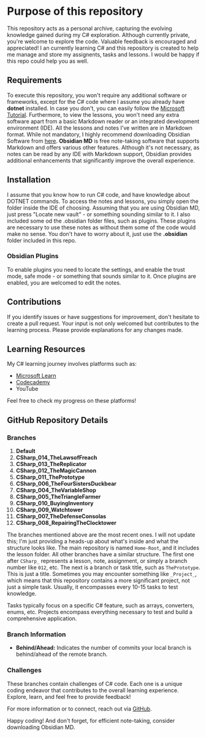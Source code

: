 # Purpose of this repository

This repository acts as a personal archive, capturing the evolving knowledge gained during my C# exploration. Although currently private, you're welcome to explore the code. Valuable feedback is encouraged and appreciated! I an currently learning C# and this repository is created to help me manage and store my assignents, tasks and lessons. I would be happy if this repo could help you as well. 

## Requirements

To execute this repository, you won't require any additional software or frameworks, except for the C# code where I assume you already have **dotnet** installed. In case you don't, you can easily follow the [Microsoft Tutorial](https://learn.microsoft.com/en-us/dotnet/core/install/windows?tabs=net80). Furthermore, to view the lessons, you won't need any extra software apart from a basic Markdown reader or an integrated development environment (IDE). All the lessons and notes I've written are in Markdown format. While not mandatory, I highly recommend downloading Obsidian Software from [here](https://obsidian.md/). **Obsidian MD** is free note-taking software that supports Markdown and offers various other features. Although it's not necessary, as notes can be read by any IDE with Markdown support, Obsidian provides additional enhancements that significantly improve the overall experience.

## Installation

I assume that you know how to run C# code, and have knowledge about DOTNET commands. To access the notes and lessons, you simply open the folder inside the IDE of choosing. Assuming that you are using Obsidian MD, just press "Locate new vault" - or something sounding similar to it. I also included some od the .obsidian folder files, such as plugins. These plugins are necessary to use these notes as without them some of the code would make no sense. You don't have to worry about it, just use the **.obsidian** folder included in this repo. 

### Obsidian Plugins

To enable plugins you need to locate the settings, and enable the trust mode, safe mode - or something that sounds similar to it. Once plugins are enabled, you are welcomed to edit the notes.

## Contributions

If you identify issues or have suggestions for improvement, don't hesitate to create a pull request. Your input is not only welcomed but contributes to the learning process. Please provide explanations for any changes made.

## Learning Resources

My C# learning journey involves platforms such as:
- [Microsoft Learn](https://learn.microsoft.com/en-us/users/mateuszpodeszwa/)
- [Codecademy](https://www.codecademy.com/profiles/MateuszPodeszwa)
- YouTube

Feel free to check my progress on these platforms!

## GitHub Repository Details

### Branches

1. **Default**
2. **CSharp_014_TheLawsofFreach**
3. **CSharp_013_TheReplicator**
4. **CSharp_012_TheMagicCannon**
5. **CSharp_011_ThePrototype**
6. **CSharp_006_TheFourSistersDuckbear**
7. **CSharp_004_TheVariableShop**
8. **CSharp_005_TheTriangleFarmer**
9. **CSharp_010_BuyingInventory**
10. **CSharp_009_Watchtower**
11. **CSharp_007_TheDefenseConsolas**
12. **CSharp_008_RepairingTheClocktower**

The branches mentioned above are the most recent ones. I will not update this; I'm just providing a heads-up about what's inside and what the structure looks like. The main repository is named `Home-Root`, and it includes the lesson folder. All other branches have a similar structure. The first one after `CSharp_` represents a lesson, note, assignment, or simply a branch number like `012`, etc. The next is a branch or task title, such as `ThePrototype`. This is just a title. Sometimes you may encounter something like `_Project_`, which means that this repository contains a more significant project, not just a simple task. Usually, it encompasses every 10-15 tasks to test knowledge.

Tasks typically focus on a specific C# feature, such as arrays, converters, enums, etc. Projects encompass everything necessary to test and build a comprehensive application.

### Branch Information

- **Behind/Ahead:** Indicates the number of commits your local branch is behind/ahead of the remote branch.

### Challenges

These branches contain challenges of C# code. Each one is a unique coding endeavor that contributes to the overall learning experience. Explore, learn, and feel free to provide feedback!

For more information or to connect, reach out via [GitHub](https://github.com/MateuszPodeszwa).

Happy coding! And don't forget, for efficient note-taking, consider downloading Obsidian MD.
